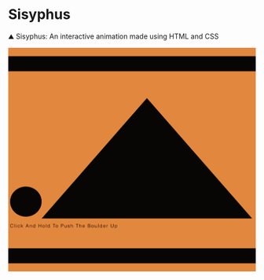 # Sisyphus
⛰️ Sisyphus: An interactive animation made using HTML and CSS 

![alt text](https://github.com/marcodeanda/sisyphus/blob/marcodeanda-interactive-animation/sisyphus.gif?raw=true)

